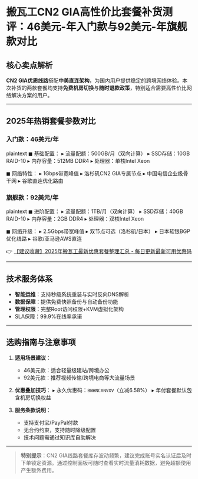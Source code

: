 # 搬瓦工CN2 GIA高性价比套餐补货测评：46美元-年入门款与92美元-年旗舰款对比

## 核心卖点解析
**CN2 GIA优质线路**搭配**中美直连架构**，为国内用户提供稳定的跨境网络体验。本次补货的两款套餐均支持**免费机房切换**与**随时退款政策**，特别适合需要高性价比网络解决方案的用户。

---

## 2025年热销套餐参数对比
### 入门款：46美元/年
plaintext
◼ 基础配置：
   ▸ 流量配额：500GB/月（双向计算）
   ▸ SSD存储：10GB RAID-10
   ▸ 内存容量：512MB DDR4
   ▸ 处理器：单核Intel Xeon

◼ 网络特性：
   ▸ 1Gbps带宽峰值
   ▸ 洛杉矶CN2 GIA专属节点
   ▸ 中国电信企业级骨干网
   ▸ 谷歌直连优化路由

### 旗舰款：92美元/年
plaintext
◼ 进阶配置：
   ▸ 流量配额：1TB/月（双向计算）
   ▸ SSD存储：40GB RAID-10
   ▸ 内存容量：2GB DDR4
   ▸ 处理器：双核Intel Xeon

◼ 网络升级：
   ▸ 2.5Gbps带宽峰值
   ▸ 双节点可选（洛杉矶/日本）
   ▸ 日本软银BGP优化线路
   ▸ 谷歌/亚马逊AWS直连

👉 [【建议收藏】2025年搬瓦工最新优惠套餐整理汇总 - 每日更新最新可用优惠码](https://bit.ly/banwagon)

---

## 技术服务体系
- **智能运维**：支持秒级系统重装与实时反向DNS解析
- **数据保障**：提供免费快照备份与自动备份功能
- **管理权限**：完整Root访问权限+KVM虚拟化架构
- SLA保障：99.9%在线率承诺

---

## 选购指南与注意事项
1. **适用场景建议**：
   - 46美元款：适合轻量级建站/跨境办公
   - 92美元款：推荐视频传输/跨境电商等大流量场景

2. **优惠叠加技巧**：
   ▸ 永久优惠码：`BWHNCXNVXV`（立减6.58%）
   ▸ 年付套餐默认包含机房切换权益

3. **服务条款说明**：
   - 支持支付宝/PayPal付款
   - 无合约约束，支持随时降级配置
   - 技术问题需通过知识库自助解决

---

> **特别提示**：CN2 GIA线路套餐库存波动频繁，建议完成账号实名认证后及时下单锁定资源。通过控制面板可随时查看实时流量消耗数据，避免超额使用产生额外费用。